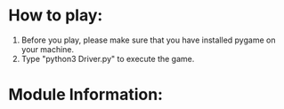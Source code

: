 # How to play:  
1. Before you play, please make sure that you have installed pygame on your machine.  
2. Type "python3 Driver.py" to execute the game.


# Module Information:

